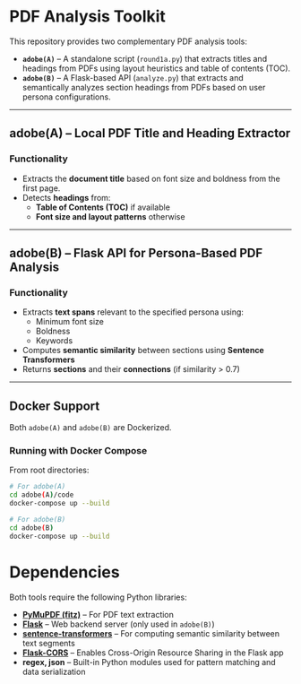 # PDF Analysis Toolkit

This repository provides two complementary PDF analysis tools:

- **`adobe(A)`** – A standalone script (`round1a.py`) that extracts titles and headings from PDFs using layout heuristics and table of contents (TOC).
- **`adobe(B)`** – A Flask-based API (`analyze.py`) that extracts and semantically analyzes section headings from PDFs based on user persona configurations.

---

## adobe(A) – Local PDF Title and Heading Extractor

### Functionality

- Extracts the **document title** based on font size and boldness from the first page.
- Detects **headings** from:
  - **Table of Contents (TOC)** if available
  - **Font size and layout patterns** otherwise

---

## adobe(B) – Flask API for Persona-Based PDF Analysis

### Functionality

- Extracts **text spans** relevant to the specified persona using:
  - Minimum font size
  - Boldness
  - Keywords
- Computes **semantic similarity** between sections using **Sentence Transformers**
- Returns **sections** and their **connections** (if similarity > 0.7)

---

## Docker Support

Both `adobe(A)` and `adobe(B)` are Dockerized.

### Running with Docker Compose

From root directories:

```bash
# For adobe(A)
cd adobe(A)/code
docker-compose up --build

# For adobe(B)
cd adobe(B)
docker-compose up --build
```
# Dependencies

Both tools require the following Python libraries:

- **[PyMuPDF (fitz)](https://pymupdf.readthedocs.io/en/latest/)** – For PDF text extraction
- **[Flask](https://flask.palletsprojects.com/)** – Web backend server (only used in `adobe(B)`)
- **[sentence-transformers](https://www.sbert.net/)** – For computing semantic similarity between text segments
- **[Flask-CORS](https://flask-cors.readthedocs.io/)** – Enables Cross-Origin Resource Sharing in the Flask app
- **regex, json** – Built-in Python modules used for pattern matching and data serialization



